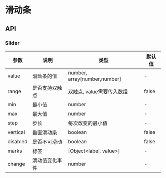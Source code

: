 
# 滑动条

## API

### Slider
| 参数      | 说明             | 类型      | 默认值  |
|----------|------------------|----------|--------|
| value | 滑动条的值 | number, array[number,number]| - |
| range | 是否支持双触点 | 双触点, value需要传入数组 | false |
| min | 最小值 | number | - |
| max | 最大值 | number | - |
| step | 步长 | 每次改变的最小值 | - |
| vertical | 垂直滑动条 | boolean | false |
| disabled | 是否不可滑动 | boolean | false|
| marks | 标签 | [Object<label, value>] | - |
| change | 滑动值变化事件 | number | - |
